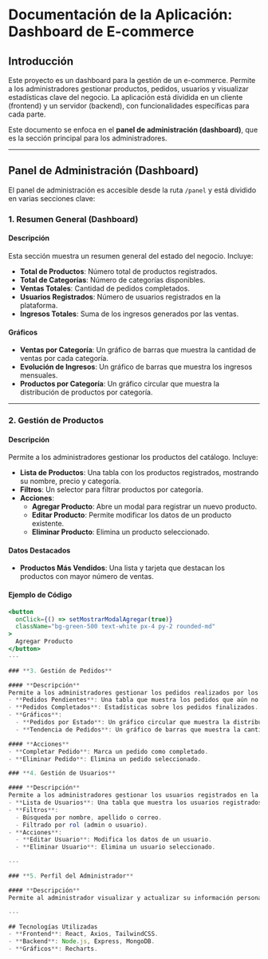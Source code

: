 # Documentación de la Aplicación: Dashboard de E-commerce

## Introducción
Este proyecto es un dashboard para la gestión de un e-commerce. Permite a los administradores gestionar productos, pedidos, usuarios y visualizar estadísticas clave del negocio. La aplicación está dividida en un cliente (frontend) y un servidor (backend), con funcionalidades específicas para cada parte.

Este documento se enfoca en el **panel de administración (dashboard)**, que es la sección principal para los administradores.

---

## Panel de Administración (Dashboard)

El panel de administración es accesible desde la ruta `/panel` y está dividido en varias secciones clave:

### **1. Resumen General (Dashboard)**

#### **Descripción**
Esta sección muestra un resumen general del estado del negocio. Incluye:
- **Total de Productos**: Número total de productos registrados.
- **Total de Categorías**: Número de categorías disponibles.
- **Ventas Totales**: Cantidad de pedidos completados.
- **Usuarios Registrados**: Número de usuarios registrados en la plataforma.
- **Ingresos Totales**: Suma de los ingresos generados por las ventas.

#### **Gráficos**
- **Ventas por Categoría**: Un gráfico de barras que muestra la cantidad de ventas por cada categoría.
- **Evolución de Ingresos**: Un gráfico de barras que muestra los ingresos mensuales.
- **Productos por Categoría**: Un gráfico circular que muestra la distribución de productos por categoría.

---

### **2. Gestión de Productos**

#### **Descripción**
Permite a los administradores gestionar los productos del catálogo. Incluye:
- **Lista de Productos**: Una tabla con los productos registrados, mostrando su nombre, precio y categoría.
- **Filtros**: Un selector para filtrar productos por categoría.
- **Acciones**:
  - **Agregar Producto**: Abre un modal para registrar un nuevo producto.
  - **Editar Producto**: Permite modificar los datos de un producto existente.
  - **Eliminar Producto**: Elimina un producto seleccionado.

#### **Datos Destacados**
- **Productos Más Vendidos**: Una lista y tarjeta que destacan los productos con mayor número de ventas.

#### **Ejemplo de Código**
```jsx
<button
  onClick={() => setMostrarModalAgregar(true)}
  className="bg-green-500 text-white px-4 py-2 rounded-md"
>
  Agregar Producto
</button>
---

### **3. Gestión de Pedidos**

#### **Descripción**
Permite a los administradores gestionar los pedidos realizados por los usuarios. Incluye:
- **Pedidos Pendientes**: Una tabla que muestra los pedidos que aún no han sido completados.
- **Pedidos Completados**: Estadísticas sobre los pedidos finalizados.
- **Gráficos**:
  - **Pedidos por Estado**: Un gráfico circular que muestra la distribución de pedidos por estado (pendiente, completado, etc.).
  - **Tendencia de Pedidos**: Un gráfico de barras que muestra la cantidad de pedidos realizados por mes.

#### **Acciones**
- **Completar Pedido**: Marca un pedido como completado.
- **Eliminar Pedido**: Elimina un pedido seleccionado.

### **4. Gestión de Usuarios**

#### **Descripción**
Permite a los administradores gestionar los usuarios registrados en la plataforma. Incluye:
- **Lista de Usuarios**: Una tabla que muestra los usuarios registrados, con su nombre, correo y rol.
- **Filtros**:
  - Búsqueda por nombre, apellido o correo.
  - Filtrado por rol (admin o usuario).
- **Acciones**:
  - **Editar Usuario**: Modifica los datos de un usuario.
  - **Eliminar Usuario**: Elimina un usuario seleccionado.

---

### **5. Perfil del Administrador**

#### **Descripción**
Permite al administrador visualizar y actualizar su información personal, como nombre, correo y contraseña.

---

## Tecnologías Utilizadas
- **Frontend**: React, Axios, TailwindCSS.
- **Backend**: Node.js, Express, MongoDB.
- **Gráficos**: Recharts.